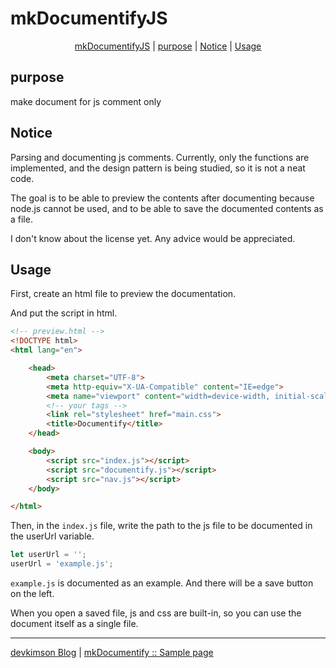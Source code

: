 # mkDocumentifyJS

<div style="text-align: center;">

[mkDocumentifyJS](#mkdocumentifyjs) | [purpose](#purpose) | [Notice](#notice) | [Usage](#usage)

</div>


## purpose

make document for js comment only

## Notice

Parsing and documenting js comments. Currently, only the functions are implemented, and the design pattern is being studied, so it is not a neat code.

The goal is to be able to preview the contents after documenting because node.js cannot be used, and to be able to save the documented contents as a file.

I don't know about the license yet. Any advice would be appreciated.

## Usage

First, create an html file to preview the documentation.

And put the script in html.

```html
<!-- preview.html -->
<!DOCTYPE html>
<html lang="en">

    <head>
        <meta charset="UTF-8">
        <meta http-equiv="X-UA-Compatible" content="IE=edge">
        <meta name="viewport" content="width=device-width, initial-scale=1.0">
        <!-- your tags -->
        <link rel="stylesheet" href="main.css">
        <title>Documentify</title>
    </head>

    <body>
        <script src="index.js"></script>
        <script src="documentify.js"></script>
        <script src="nav.js"></script>
    </body>

</html>
```

Then, in the `index.js` file, write the path to the js file to be documented in the userUrl variable.

```javascript
let userUrl = '';
userUrl = 'example.js';
```

`example.js` is documented as an example. And there will be a save button on the left.

When you open a saved file, js and css are built-in, so you can use the document itself as a single file.

-----

[devkimson Blog](https://kkn1125.github.io/ 'Blog') | [mkDocumentify :: Sample page](https://kkn1125.github.io/mkDocumentifyJS/ 'documentify sample')
